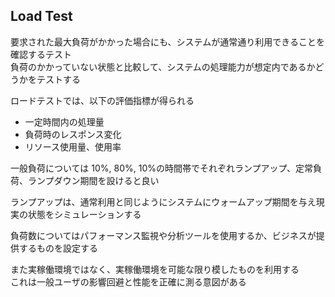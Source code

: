 ## Load Test

要求された最大負荷がかかった場合にも、システムが通常通り利用できることを確認するテスト  
負荷のかかっていない状態と比較して、システムの処理能力が想定内であるかどうかをテストする

ロードテストでは、以下の評価指標が得られる

- 一定時間内の処理量
- 負荷時のレスポンス変化
- リソース使用量、使用率

一般負荷については 10%, 80%, 10%の時間帯でそれぞれランプアップ、定常負荷、ランプダウン期間を設けると良い

ランプアップは、通常利用と同じようにシステムにウォームアップ期間を与え現実の状態をシミュレーションする

負荷数についてはパフォーマンス監視や分析ツールを使用するか、ビジネスが提供するものを設定する

また実稼働環境ではなく、実稼働環境を可能な限り模したものを利用する  
これは一般ユーザの影響回避と性能を正確に測る意図がある
